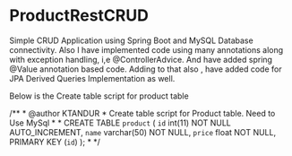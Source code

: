 # ProductRestCRUD
Simple CRUD Application using Spring Boot and MySQL Database connectivity. Also I have implemented code using many annotations along with exception handling, i,e @ControllerAdvice. And have added spring @Value annotation based code. Adding to that also , have added code for JPA Derived Queries Implementation as well.

Below is the Create table script for product table

/**
	 * @author KTANDUR
	 * Create table script for Product table. Need to Use MySql
	 * 
	 * CREATE TABLE `product` (
  		`id` int(11) NOT NULL AUTO_INCREMENT,
  		`name` varchar(50) NOT NULL,
  		`price` float NOT NULL,
  		PRIMARY KEY (`id`)
		);
	 * 
	 */
